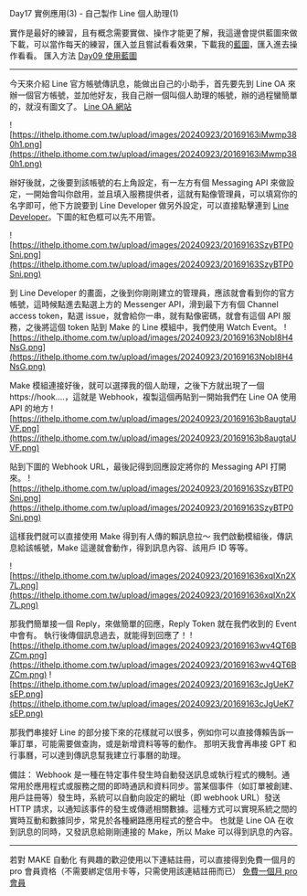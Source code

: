 Day17 實例應用(3) - 自己製作 Line 個人助理(1)

實作是最好的練習，且有概念需要實做、操作才能更了解，我這邊會提供藍圖來做下載，可以當作每天的練習，匯入並且嘗試看看效果，下載我的[藍圖](https://drive.google.com/drive/folders/1Dpz4c-BdeMZziNrlVK3hQkyCx_q8_rE9?usp=sharing)，匯入進去操作看看。
匯入方法 [Day09 使用藍圖](https://ithelp.ithome.com.tw/articles/10352992)

---

今天來介紹 Line 官方帳號傳訊息，能做出自己的小助手，首先要先到 Line OA 來辦一個官方帳號，並加他好友，我自己辦一個叫個人助理的帳號，辦的過程蠻簡單的，就沒有圖文了。 [Line OA 網站](https://tw.linebiz.com/login/)

![https://ithelp.ithome.com.tw/upload/images/20240923/20169163iMwmp380h1.png](https://ithelp.ithome.com.tw/upload/images/20240923/20169163iMwmp380h1.png)

辦好後就，之後要到該帳號的右上角設定，有一左方有個 Messaging API 來做設定，一開始會叫你啟用，並且填入服務提供者，這就有點像管理員，可以填寫你的名字即可，他下方說要到 Line Developer 做另外設定，可以直接點擊連到 [Line Developer](https://developers.line.biz/en/)。下圖的紅色框可以先不用管。

![https://ithelp.ithome.com.tw/upload/images/20240923/20169163SzyBTP0Sni.png](https://ithelp.ithome.com.tw/upload/images/20240923/20169163SzyBTP0Sni.png)

到 Line Developer 的畫面，之後到你剛剛建立的管理員，應該就會看到你的官方帳號，這時候點進去點選上方的 Messenger API，滑到最下方有個 Channel access token，點選 issue，就會給你一串，就有點像密碼，就會有這個 API 服務，之後將這個 token 貼到 Make 的 Line 模組中，我們使用 Watch Event。
![https://ithelp.ithome.com.tw/upload/images/20240923/20169163NobI8H4NsG.png](https://ithelp.ithome.com.tw/upload/images/20240923/20169163NobI8H4NsG.png)

Make 模組連接好後，就可以選擇我的個人助理，之後下方就出現了一個 https://hook....，這就是 Webhook，複製這個再貼到一開始我們在 Line OA 使用 API 的地方
![https://ithelp.ithome.com.tw/upload/images/20240923/20169163b8augtaUVF.png](https://ithelp.ithome.com.tw/upload/images/20240923/20169163b8augtaUVF.png)

貼到下圖的 Webhook URL，最後記得到回應設定將你的 Messaging API 打開來。
![https://ithelp.ithome.com.tw/upload/images/20240923/20169163SzyBTP0Sni.png](https://ithelp.ithome.com.tw/upload/images/20240923/20169163SzyBTP0Sni.png)

這樣我們就可以直接使用 Make 得到有人傳的賴訊息拉～
我們啟動模組後，傳訊息給該帳號，Make 這邊就會動作，得到訊息內容、該用戶 ID 等等。

![https://ithelp.ithome.com.tw/upload/images/20240923/201691636xqIXn2X7L.png](https://ithelp.ithome.com.tw/upload/images/20240923/201691636xqIXn2X7L.png)

那我們簡單接一個 Reply，來做簡單的回應，Reply Token 就在我們收到的 Event 中會有。
執行後傳個訊息過去，就能得到回應了！
![https://ithelp.ithome.com.tw/upload/images/20240923/20169163wv4QT6BZCm.png](https://ithelp.ithome.com.tw/upload/images/20240923/20169163wv4QT6BZCm.png)
![https://ithelp.ithome.com.tw/upload/images/20240923/20169163cJgUeK7sEP.png](https://ithelp.ithome.com.tw/upload/images/20240923/20169163cJgUeK7sEP.png)

那我們串接好 Line 的部分接下來的花樣就可以很多，例如你可以直接傳賴告訴一筆訂單，可能需要做查詢，或是新增資料等等的動作。
那明天我會再串接 GPT 和行事曆，可以達到傳訊息幫我建立行事曆的助理。

備註：
Webhook 是一種在特定事件發生時自動發送訊息或執行程式的機制。通常用於應用程式或服務之間的即時通訊和資料同步。當某個事件（如訂單被創建、用戶註冊等）發生時，系統可以自動向設定的網址（即 webhook URL）發送 HTTP 請求，以通知該事件的發生或傳遞相關數據。這種方式可以實現系統之間的實時互動和數據同步，常見於各種網路應用程式的整合中。
也就是 Line OA 在收到訊息的同時，又發訊息給剛剛連接的 Make，所以 Make 可以得到訊息的內容。

---

若對 MAKE 自動化 有興趣的歡迎使用以下連結註冊，可以直接得到免費一個月的 pro 會員資格（不需要綁定信用卡等，只需使用該連結註冊而已）
[免費一個月 pro 會員](https://www.make.com/en/register?pc=automateyoureverydayhttps://www.make.com/en/register?pc=automateyoureveryday)
